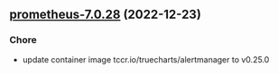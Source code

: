 

## [prometheus-7.0.28](https://github.com/truecharts/charts/compare/prometheus-7.0.27...prometheus-7.0.28) (2022-12-23)

### Chore

- update container image tccr.io/truecharts/alertmanager to v0.25.0
  
  